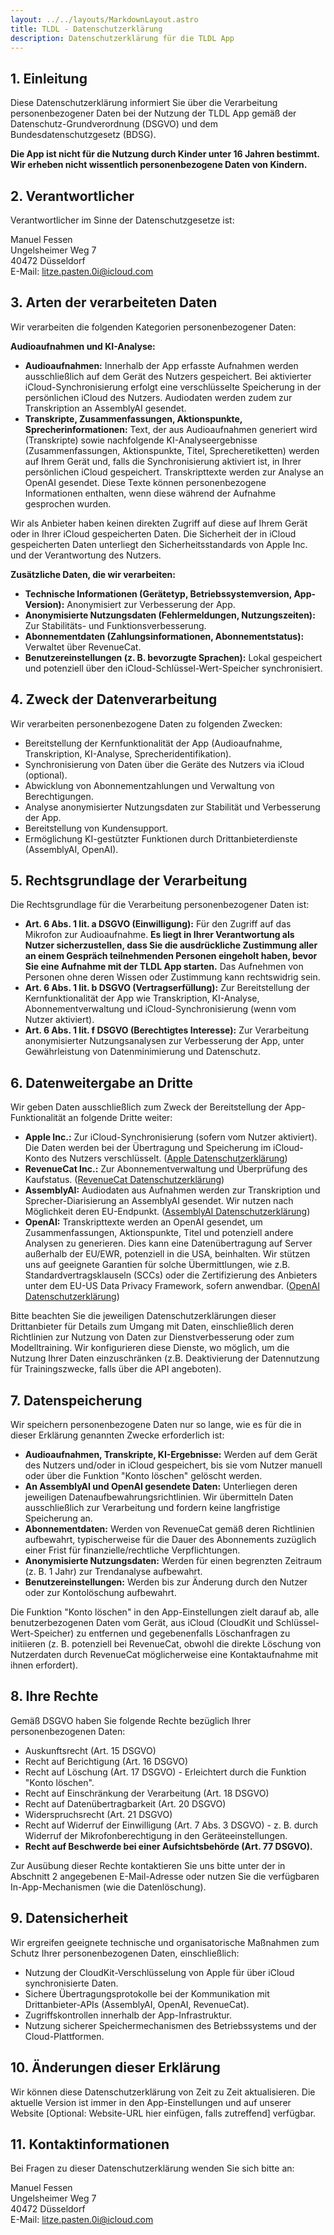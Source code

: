 ```yaml
---
layout: ../../layouts/MarkdownLayout.astro
title: TLDL - Datenschutzerklärung
description: Datenschutzerklärung für die TLDL App
---
```


## 1. Einleitung
Diese Datenschutzerklärung informiert Sie über die Verarbeitung personenbezogener Daten bei der Nutzung der TLDL App gemäß der Datenschutz-Grundverordnung (DSGVO) und dem Bundesdatenschutzgesetz (BDSG).

**Die App ist nicht für die Nutzung durch Kinder unter 16 Jahren bestimmt. Wir erheben nicht wissentlich personenbezogene Daten von Kindern.**

## 2. Verantwortlicher
Verantwortlicher im Sinne der Datenschutzgesetze ist:

Manuel Fessen  
Ungelsheimer Weg 7  
40472 Düsseldorf  
E-Mail: litze.pasten.0i@icloud.com  

## 3. Arten der verarbeiteten Daten
Wir verarbeiten die folgenden Kategorien personenbezogener Daten:

**Audioaufnahmen und KI-Analyse:**
- **Audioaufnahmen:** Innerhalb der App erfasste Aufnahmen werden ausschließlich auf dem Gerät des Nutzers gespeichert. Bei aktivierter iCloud-Synchronisierung erfolgt eine verschlüsselte Speicherung in der persönlichen iCloud des Nutzers. Audiodaten werden zudem zur Transkription an AssemblyAI gesendet.
- **Transkripte, Zusammenfassungen, Aktionspunkte, Sprecherinformationen:** Text, der aus Audioaufnahmen generiert wird (Transkripte) sowie nachfolgende KI-Analyseergebnisse (Zusammenfassungen, Aktionspunkte, Titel, Sprecheretiketten) werden auf Ihrem Gerät und, falls die Synchronisierung aktiviert ist, in Ihrer persönlichen iCloud gespeichert. Transkripttexte werden zur Analyse an OpenAI gesendet. Diese Texte können personenbezogene Informationen enthalten, wenn diese während der Aufnahme gesprochen wurden.

Wir als Anbieter haben keinen direkten Zugriff auf diese auf Ihrem Gerät oder in Ihrer iCloud gespeicherten Daten. Die Sicherheit der in iCloud gespeicherten Daten unterliegt den Sicherheitsstandards von Apple Inc. und der Verantwortung des Nutzers.

**Zusätzliche Daten, die wir verarbeiten:**
- **Technische Informationen (Gerätetyp, Betriebssystemversion, App-Version):** Anonymisiert zur Verbesserung der App.
- **Anonymisierte Nutzungsdaten (Fehlermeldungen, Nutzungszeiten):** Zur Stabilitäts- und Funktionsverbesserung.
- **Abonnementdaten (Zahlungsinformationen, Abonnementstatus):** Verwaltet über RevenueCat.
- **Benutzereinstellungen (z. B. bevorzugte Sprachen):** Lokal gespeichert und potenziell über den iCloud-Schlüssel-Wert-Speicher synchronisiert.

## 4. Zweck der Datenverarbeitung
Wir verarbeiten personenbezogene Daten zu folgenden Zwecken:

- Bereitstellung der Kernfunktionalität der App (Audioaufnahme, Transkription, KI-Analyse, Sprecheridentifikation).
- Synchronisierung von Daten über die Geräte des Nutzers via iCloud (optional).
- Abwicklung von Abonnementzahlungen und Verwaltung von Berechtigungen.
- Analyse anonymisierter Nutzungsdaten zur Stabilität und Verbesserung der App.
- Bereitstellung von Kundensupport.
- Ermöglichung KI-gestützter Funktionen durch Drittanbieterdienste (AssemblyAI, OpenAI).

## 5. Rechtsgrundlage der Verarbeitung
Die Rechtsgrundlage für die Verarbeitung personenbezogener Daten ist:

- **Art. 6 Abs. 1 lit. a DSGVO (Einwilligung):** Für den Zugriff auf das Mikrofon zur Audioaufnahme. **Es liegt in Ihrer Verantwortung als Nutzer sicherzustellen, dass Sie die ausdrückliche Zustimmung aller an einem Gespräch teilnehmenden Personen eingeholt haben, bevor Sie eine Aufnahme mit der TLDL App starten.** Das Aufnehmen von Personen ohne deren Wissen oder Zustimmung kann rechtswidrig sein.
- **Art. 6 Abs. 1 lit. b DSGVO (Vertragserfüllung):** Zur Bereitstellung der Kernfunktionalität der App wie Transkription, KI-Analyse, Abonnementverwaltung und iCloud-Synchronisierung (wenn vom Nutzer aktiviert).
- **Art. 6 Abs. 1 lit. f DSGVO (Berechtigtes Interesse):** Zur Verarbeitung anonymisierter Nutzungsanalysen zur Verbesserung der App, unter Gewährleistung von Datenminimierung und Datenschutz.

## 6. Datenweitergabe an Dritte
Wir geben Daten ausschließlich zum Zweck der Bereitstellung der App-Funktionalität an folgende Dritte weiter:

- **Apple Inc.:** Zur iCloud-Synchronisierung (sofern vom Nutzer aktiviert). Die Daten werden bei der Übertragung und Speicherung im iCloud-Konto des Nutzers verschlüsselt. ([Apple Datenschutzerklärung](https://www.apple.com/legal/privacy/de-ww/))
- **RevenueCat Inc.:** Zur Abonnementverwaltung und Überprüfung des Kaufstatus. ([RevenueCat Datenschutzerklärung](https://www.revenuecat.com/privacy))
- **AssemblyAI:** Audiodaten aus Aufnahmen werden zur Transkription und Sprecher-Diarisierung an AssemblyAI gesendet. Wir nutzen nach Möglichkeit deren EU-Endpunkt. ([AssemblyAI Datenschutzerklärung](https://www.assemblyai.com/legal/privacy-policy))
- **OpenAI:** Transkripttexte werden an OpenAI gesendet, um Zusammenfassungen, Aktionspunkte, Titel und potenziell andere Analysen zu generieren. Dies kann eine Datenübertragung auf Server außerhalb der EU/EWR, potenziell in die USA, beinhalten. Wir stützen uns auf geeignete Garantien für solche Übermittlungen, wie z.B. Standardvertragsklauseln (SCCs) oder die Zertifizierung des Anbieters unter dem EU-US Data Privacy Framework, sofern anwendbar. ([OpenAI Datenschutzerklärung](https://openai.com/policies/privacy-policy))

Bitte beachten Sie die jeweiligen Datenschutzerklärungen dieser Drittanbieter für Details zum Umgang mit Daten, einschließlich deren Richtlinien zur Nutzung von Daten zur Dienstverbesserung oder zum Modelltraining. Wir konfigurieren diese Dienste, wo möglich, um die Nutzung Ihrer Daten einzuschränken (z.B. Deaktivierung der Datennutzung für Trainingszwecke, falls über die API angeboten).

## 7. Datenspeicherung
Wir speichern personenbezogene Daten nur so lange, wie es für die in dieser Erklärung genannten Zwecke erforderlich ist:

- **Audioaufnahmen, Transkripte, KI-Ergebnisse:** Werden auf dem Gerät des Nutzers und/oder in iCloud gespeichert, bis sie vom Nutzer manuell oder über die Funktion "Konto löschen" gelöscht werden.
- **An AssemblyAI und OpenAI gesendete Daten:** Unterliegen deren jeweiligen Datenaufbewahrungsrichtlinien. Wir übermitteln Daten ausschließlich zur Verarbeitung und fordern keine langfristige Speicherung an.
- **Abonnementdaten:** Werden von RevenueCat gemäß deren Richtlinien aufbewahrt, typischerweise für die Dauer des Abonnements zuzüglich einer Frist für finanzielle/rechtliche Verpflichtungen.
- **Anonymisierte Nutzungsdaten:** Werden für einen begrenzten Zeitraum (z. B. 1 Jahr) zur Trendanalyse aufbewahrt.
- **Benutzereinstellungen:** Werden bis zur Änderung durch den Nutzer oder zur Kontolöschung aufbewahrt.

Die Funktion "Konto löschen" in den App-Einstellungen zielt darauf ab, alle benutzerbezogenen Daten vom Gerät, aus iCloud (CloudKit und Schlüssel-Wert-Speicher) zu entfernen und gegebenenfalls Löschanfragen zu initiieren (z. B. potenziell bei RevenueCat, obwohl die direkte Löschung von Nutzerdaten durch RevenueCat möglicherweise eine Kontaktaufnahme mit ihnen erfordert).

## 8. Ihre Rechte
Gemäß DSGVO haben Sie folgende Rechte bezüglich Ihrer personenbezogenen Daten:

- Auskunftsrecht (Art. 15 DSGVO)
- Recht auf Berichtigung (Art. 16 DSGVO)
- Recht auf Löschung (Art. 17 DSGVO) - Erleichtert durch die Funktion "Konto löschen".
- Recht auf Einschränkung der Verarbeitung (Art. 18 DSGVO)
- Recht auf Datenübertragbarkeit (Art. 20 DSGVO)
- Widerspruchsrecht (Art. 21 DSGVO)
- Recht auf Widerruf der Einwilligung (Art. 7 Abs. 3 DSGVO) - z. B. durch Widerruf der Mikrofonberechtigung in den Geräteeinstellungen.
- **Recht auf Beschwerde bei einer Aufsichtsbehörde (Art. 77 DSGVO).**

Zur Ausübung dieser Rechte kontaktieren Sie uns bitte unter der in Abschnitt 2 angegebenen E-Mail-Adresse oder nutzen Sie die verfügbaren In-App-Mechanismen (wie die Datenlöschung).

## 9. Datensicherheit
Wir ergreifen geeignete technische und organisatorische Maßnahmen zum Schutz Ihrer personenbezogenen Daten, einschließlich:

- Nutzung der CloudKit-Verschlüsselung von Apple für über iCloud synchronisierte Daten.
- Sichere Übertragungsprotokolle bei der Kommunikation mit Drittanbieter-APIs (AssemblyAI, OpenAI, RevenueCat).
- Zugriffskontrollen innerhalb der App-Infrastruktur.
- Nutzung sicherer Speichermechanismen des Betriebssystems und der Cloud-Plattformen.

## 10. Änderungen dieser Erklärung
Wir können diese Datenschutzerklärung von Zeit zu Zeit aktualisieren. Die aktuelle Version ist immer in den App-Einstellungen und auf unserer Website [Optional: Website-URL hier einfügen, falls zutreffend] verfügbar.

## 11. Kontaktinformationen
Bei Fragen zu dieser Datenschutzerklärung wenden Sie sich bitte an:

Manuel Fessen  
Ungelsheimer Weg 7  
40472 Düsseldorf  
E-Mail: litze.pasten.0i@icloud.com